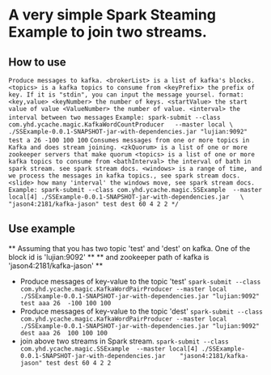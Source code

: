 # A very simple Spark Steaming Example to join two streams.

## How to use
``
  Produce messages to kafka.
    <brokerList> is a list of kafka's blocks.
    <topics> is a kafka topics to consume from
    <keyPrefix> the prefix of key. If it is "stdin", you can input the message yoursel. format: <key,value>
    <keyNumber> the number of keys.
    <startValue> the start value of value
    <ValueNumber> the number of value.
    <interval> the interval between two messages
``
``
  Example:
    spark-submit --class com.yhd.ycache.magic.KafkaWordCountProducer   --master local \
    ./SSExample-0.0.1-SNAPSHOT-jar-with-dependencies.jar "lujian:9092" test a 26 -100 100 100
``
``
  Consumes messages from one or more topics in Kafka and does stream joining.
    <zkQuorum> is a list of one or more zookeeper servers that make quorum
    <topics> is a list of one or more kafka topics to consume from
    <bathInterval> the interval of bath in spark stream. see spark stream docs.
    <windows> is a range of time, and we process the messages in kafka topics., see spark stream docs.
    <slide> how many 'interval' the windows move, see spark stream docs.
``
``
  Example:
     spark-submit --class com.yhd.ycache.magic.SSExample  --master local[4] ./SSExample-0.0.1-SNAPSHOT-jar-with-dependencies.jar   \
     "jason4:2181/kafka-jason" test dest 60 4 2 2
 */
``

## Use example
  ** Assuming that you has two topic 'test' and 'dest' on kafka. One of the block id is 'lujian:9092' **
  ** and zookeeper path of kafka is 'jason4:2181/kafka-jason' **

 - Produce messages of key-value to the topic 'test'
``
spark-submit --class com.yhd.ycache.magic.KafkaWordPairProducer --master local ./SSExample-0.0.1-SNAPSHOT-jar-with-dependencies.jar "lujian:9092" test aaa 26  -100 100 100
``
 - Produce messages of key-value to the topic 'dest'
``
spark-submit --class com.yhd.ycache.magic.KafkaWordPairProducer --master local ./SSExample-0.0.1-SNAPSHOT-jar-with-dependencies.jar "lujian:9092" dest aaa 26  100 100 100
``
 - join above two streams in Spark stream.
``
spark-submit --class com.yhd.ycache.magic.SSExample  --master local[4] ./SSExample-0.0.1-SNAPSHOT-jar-with-dependencies.jar    "jason4:2181/kafka-jason" test dest 60 4 2 2
``